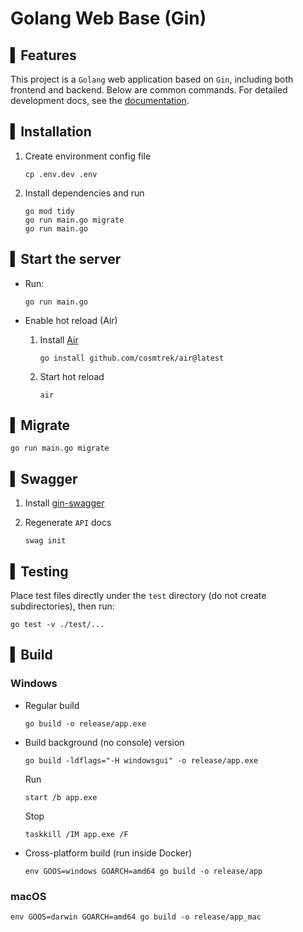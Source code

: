 # Golang Web Base (Gin)

## ▍Features
This project is a `Golang` web application based on `Gin`, including both frontend and backend. Below are common commands. For detailed development docs, see the [documentation](/docs/document/).


## ▍Installation
1. Create environment config file
    ```
    cp .env.dev .env
    ```

2. Install dependencies and run
    ```
    go mod tidy
    go run main.go migrate
    go run main.go
    ```

## ▍Start the server
- Run:
    ```
    go run main.go
    ```

- Enable hot reload (Air)
    1. Install [Air](https://github.com/cosmtrek/air)
        ```
        go install github.com/cosmtrek/air@latest
        ```
    2. Start hot reload
        ```
        air
        ```

## ▍Migrate
```
go run main.go migrate
```

## ▍Swagger 
1. Install [gin-swagger](https://github.com/swaggo/gin-swagger)

2. Regenerate `API` docs
    ```
    swag init
    ```


## ▍Testing
Place test files directly under the `test` directory (do not create subdirectories), then run:
```
go test -v ./test/...
```

## ▍Build
### Windows
- Regular build
    ```
    go build -o release/app.exe
    ```

- Build background (no console) version
    ```
    go build -ldflags="-H windowsgui" -o release/app.exe
    ```

    Run
    ```
    start /b app.exe
    ```

    Stop
    ```
    taskkill /IM app.exe /F
    ```

- Cross-platform build (run inside Docker)
    ```
    env GOOS=windows GOARCH=amd64 go build -o release/app
    ```

### macOS
```
env GOOS=darwin GOARCH=amd64 go build -o release/app_mac
```

